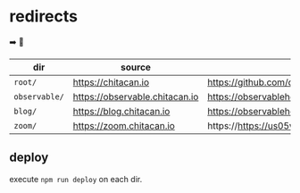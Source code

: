 # redirects

:arrow_right: :link:

| dir           | source                         | destination                                        |
| ------------- | ------------------------------ | -------------------------------------------------- |
| `root/`       | https://chitacan.io            | https://github.com/chiatcan                        |
| `observable/` | https://observable.chitacan.io | https://observablehq.com/@chitacan                 |
| `blog/`       | https://blog.chitacan.io       | https://observablehq.com/collection/@chitacan/blog |
| `zoom/`       | https://zoom.chitacan.io       | https://https://us05web.zoom.us/j/8935240452       |

## deploy

execute `npm run deploy` on each dir.
